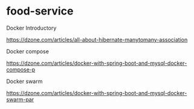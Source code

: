 # food-service
Docker Introductory

https://dzone.com/articles/all-about-hibernate-manytomany-association

Docker compose

https://dzone.com/articles/docker-with-spring-boot-and-mysql-docker-compose-p

Docker swarm

https://dzone.com/articles/docker-with-spring-boot-and-mysql-docker-swarm-par

